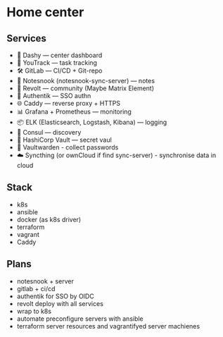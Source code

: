 # Home center

## Services

- 🎯 Dashy — center dashboard
- 🧠 YouTrack — task tracking
- 🛠 GitLab — CI/CD + Git-repo
- 📝 Notesnook (notesnook-sync-server) — notes
- 💬 Revolt — community (Maybe Matrix Element)
- 🔐 Authentik — SSO authn
- 🌐 Caddy — reverse proxy + HTTPS
- 📊 Grafana + Prometheus — monitoring
- 📦 ELK (Elasticsearch, Logstash, Kibana) — logging
- 🧭 Consul — discovery
- 🔑 HashiCorp Vault — secret vaul
- 🤫 Vaultwarden - collect passwords
- ☁️ Syncthing (or ownCloud if find sync-server) - synchronise data in cloud

## Stack

- k8s
- ansible
- docker (as k8s driver)
- terraform
- vagrant
- Caddy

## Plans

- notesnook + server
- gitlab + ci/cd
- authentik for SSO by OIDC
- revolt deploy with all services
- wrap to k8s
- automate preconfigure servers with ansible
- terraform server resources and vagrantifyed server machienes
